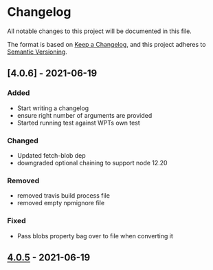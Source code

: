 # Changelog
All notable changes to this project will be documented in this file.

The format is based on [Keep a Changelog](https://keepachangelog.com/en/1.0.0/),
and this project adheres to [Semantic Versioning](https://semver.org/spec/v2.0.0.html).

## [4.0.6] - 2021-06-19

### Added
- Start writing a changelog
- ensure right number of arguments are provided
- Started running test against WPTs own test
### Changed
- Updated fetch-blob dep
- downgraded optional chaining to support node 12.20
### Removed
- removed travis build process file
- removed empty npmignore file
### Fixed
- Pass blobs property bag over to file when converting it


## [4.0.5] - 2021-06-19

[Unreleased]: https://github.com/jimmywarting/FormData/compare/4.0.5...HEAD
[4.0.5]: https://github.com/jimmywarting/FormData/compare/4.0.4...4.0.5
